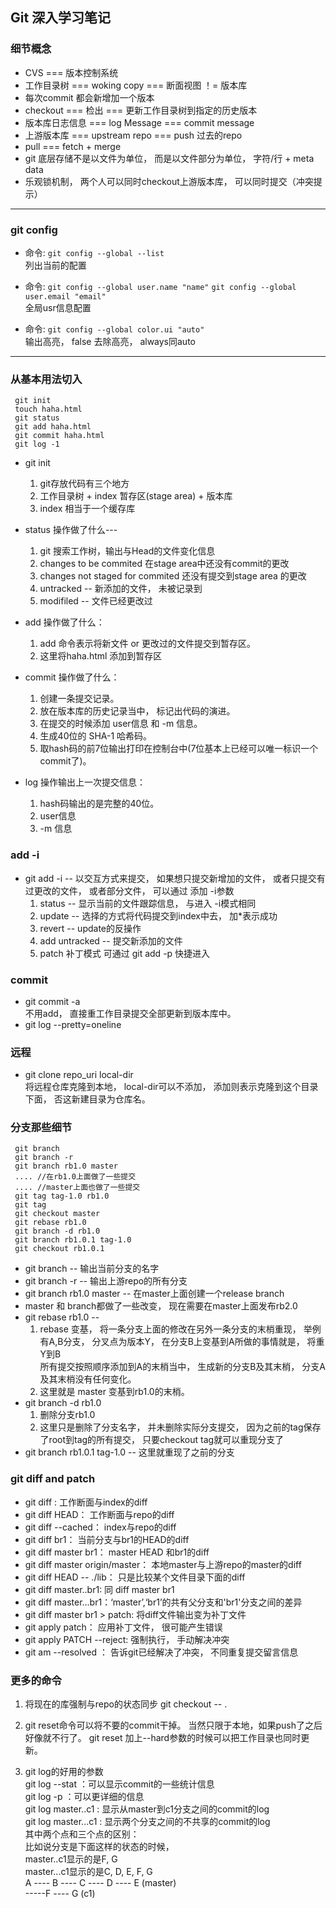 Git 深入学习笔记
---
### 细节概念  
* CVS === 版本控制系统
* 工作目录树 === woking copy === 断面视图  ！= 版本库
* 每次commit 都会新增加一个版本
* checkout === 检出 === 更新工作目录树到指定的历史版本
* 版本库日志信息 === log Message === commit message
* 上游版本库 === upstream repo === push 过去的repo
* pull === fetch + merge
* git 底层存储不是以文件为单位， 而是以文件部分为单位， 字符/行 + meta data
* 乐观锁机制， 两个人可以同时checkout上游版本库， 可以同时提交（冲突提示）

---
### git config
* 命令: `git config --global --list`  
  列出当前的配置

* 命令: `git config --global user.name "name"`  `git config --global user.email "email"`  
  全局usr信息配置

* 命令: `git config --global color.ui "auto"`  
  输出高亮， false 去除高亮， always同auto

---
### 从基本用法切入
```  
 git init
 touch haha.html
 git status
 git add haha.html
 git commit haha.html
 git log -1 

```
 * git init  
 	1. git存放代码有三个地方
	2. 工作目录树 + index 暂存区(stage area) + 版本库
	3. index 相当于一个缓存库

 * status 操作做了什么---  
	1. git 搜索工作树，输出与Head的文件变化信息 
	2. changes to be commited 在stage area中还没有commit的更改
	3. changes not staged for commited  还没有提交到stage area 的更改
	2. untracked -- 新添加的文件， 未被记录到
	3. modifiled -- 文件已经更改过
	

 * add 操作做了什么：   
	1. add 命令表示将新文件 or 更改过的文件提交到暂存区。
	2. 这里将haha.html 添加到暂存区

 * commit 操作做了什么：  
 	1. 创建一条提交记录。
	2. 放在版本库的历史记录当中， 标记出代码的演进。
	3. 在提交的时候添加 user信息 和 -m 信息。
 	4. 生成40位的 SHA-1 哈希码。
	5. 取hash码的前7位输出打印在控制台中(7位基本上已经可以唯一标识一个commit了)。  

 * log 操作输出上一次提交信息：  
	1. hash码输出的是完整的40位。
	2. user信息
	3. -m 信息

### add -i
* git add -i -- 以交互方式来提交， 如果想只提交新增加的文件， 或者只提交有过更改的文件， 或者部分文件， 可以通过 添加 -i参数  
	1. status -- 显示当前的文件跟踪信息， 与进入 -i模式相同
	2. update -- 选择的方式将代码提交到index中去， 加*表示成功
	3. revert -- update的反操作
	4. add  untracked -- 提交新添加的文件
	5. patch 补丁模式 可通过 git add -p 快捷进入

### commit
* git commit -a  
  不用add， 直接重工作目录提交全部更新到版本库中。
* git log --pretty=oneline

### 远程

* git clone repo_uri local-dir  
  将远程仓库克隆到本地， local-dir可以不添加， 添加则表示克隆到这个目录下面， 否这新建目录为仓库名。

### 分支那些细节

```  
 git branch 
 git branch -r
 git branch rb1.0 master
 .... //在rb1.0上面做了一些提交
 .... //master上面也做了一些提交
 git tag tag-1.0 rb1.0
 git tag
 git checkout master
 git rebase rb1.0
 git branch -d rb1.0
 git branch rb1.0.1 tag-1.0
 git checkout rb1.0.1
```
 * git branch -- 输出当前分支的名字
 * git branch -r -- 输出上游repo的所有分支
 * git branch rb1.0 master -- 在master上面创建一个release branch
 * master 和 branch都做了一些改变， 现在需要在master上面发布rb2.0 
 * git rebase rb1.0 --   
	1. rebase 变基， 将一条分支上面的修改在另外一条分支的末梢重现， 举例有A,B分支， 分叉点为版本Y， 在分支B上变基到A所做的事情就是， 将重Y到B  
	   所有提交按照顺序添加到A的末梢当中， 生成新的分支B及其末梢， 分支A及其末梢没有任何变化。
	2. 这里就是 master 变基到rb1.0的末梢。
 * git branch -d rb1.0  
	1. 删除分支rb1.0
 	2. 这里只是删除了分支名字， 并未删除实际分支提交， 因为之前的tag保存了root到tag的所有提交， 只要checkout tag就可以重现分支了
 * git branch rb1.0.1 tag-1.0 -- 这里就重现了之前的分支

### git diff and patch

* git diff : 工作断面与index的diff
* git diff HEAD： 工作断面与repo的diff
* git diff --cached： index与repo的diff
* git diff br1： 当前分支与br1的HEAD的diff
* git diff master br1： master HEAD 和br1的diff
* git diff master origin/master： 本地master与上游repo的master的diff
* git diff HEAD -- ./lib： 只是比较某个文件目录下面的diff
* git diff master..br1: 同 diff master br1
* git diff master...br1：‘master’,‘br1’的共有父分支和'br1'分支之间的差异
* git diff master br1 >  patch: 将diff文件输出变为补丁文件
* git apply patch： 应用补丁文件， 很可能产生错误
* git apply PATCH --reject: 强制执行， 手动解决冲突
* git am --resolved ： 告诉git已经解决了冲突， 不同重复提交留言信息


### 更多的命令
1. 将现在的库强制与repo的状态同步
   git checkout -- .

2. git reset命令可以将不要的commit干掉。 
   当然只限于本地，如果push了之后好像就不行了。
   git reset <COMMIT>
   加上--hard参数的时候可以把工作目录也同时更新。

3. git log的好用的参数  
   git log --stat  ：可以显示commit的一些统计信息  
   git log -p ：可以更详细的信息  
   git log master..c1 : 显示从master到c1分支之间的commit的log    
   git log master...c1 : 显示两个分支之间的不共享的commit的log    
     其中两个点和三个点的区别：  
      比如说分支是下面这样的状态的时候，  
      master..c1显示的是F, G  
      master...c1显示的是C, D, E, F, G  
        A ---- B ---- C ---- D ---- E (master)  
                   \-----F ----  G (c1)  



  
















	




















